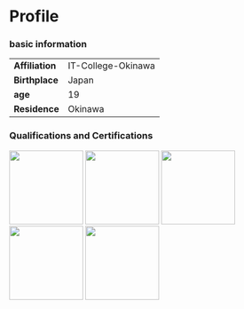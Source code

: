 <body>
  <h1>Profile</h1>
  
  <h3>basic information</h3>
  <table>
    <tr>
      <td>
        <Strong>Affiliation</Strong>
      </td>
      <td>
        IT-College-Okinawa
      </td>
    </tr>
    <tr>
      <td>
        <Strong>Birthplace</Strong>
      </td>
      <td>
        Japan
      </td>
    </tr>
    <tr>
      <td>
        <Strong>age</Strong>
      </td>
      <td>
        19
      </td>
    </tr>
    <tr>
      <td>
        <Strong>Residence</Strong>
      </td>
      <td>
        Okinawa
      </td>
    </tr>
  </table>
  <h3>Qualifications and Certifications</h3>
  <img src="https://static.wixstatic.com/media/fd4a1c_977047c567c743e8a4b77cac6296ab4f~mv2.png/v1/fill/w_480,h_480,al_c,q_85,usm_0.66_1.00_0.01,enc_avif,quality_auto/fd4a1c_977047c567c743e8a4b77cac6296ab4f~mv2.png" width="133px">
  <img src="https://www.jcssa.or.jp/backing/img/logo-seaj.jpg" width="133px">
  <img src="https://encrypted-tbn0.gstatic.com/images?q=tbn:ANd9GcSXRzqQ3mdyjCI6Gtqw2xQmm4BfTNGeJ1519Q&s" width="133px">
  <img src="https://ci3.googleusercontent.com/meips/ADKq_Naxcd3ZM16kua9n1XgRTkFP-hk3z5-0-V4GKey4KHn5WEW8WOmb8MM6vbsQik5z0UKcz1jLbSW_r5TVI0erl0mUrxH7LrqR2dAV8LSPGKdZxiW0-SErvfzjElEqZqCgg9y-_sNt8RugftMqEG-RbsdkyKPo2Co5mSTBgQ=s0-d-e1-ft#https://nlp.netlearning.co.jp/api/v1.0/openbadge/v2/BadgeClass/SVljWVNFRDVrNk41cFRuZVE0TUszQT09/Image" width="133px">
  <img src="https://www.ntt.com/content/dam/nttcom/hq/jp/business/services/application/content-video-delivery/com-master/img/qa_basic.png" width="133px">
  </body>
